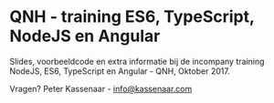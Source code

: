 # QNH - training ES6, TypeScript, NodeJS en Angular
Slides, voorbeeldcode en extra informatie bij de incompany training NodeJS, ES6, TypeScript en Angular - QNH, Oktober 2017.

Vragen? Peter Kassenaar - info@kassenaar.com

